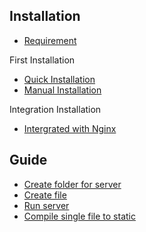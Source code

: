 ## Installation
* [Requirement](https://github.com/part-lang/part/tree/master/docs/installation#requirement)

First Installation
* [Quick Installation](https://github.com/part-lang/part/tree/master/docs/installation#quick-installation)
* [Manual Installation](https://github.com/part-lang/part/tree/master/docs/installation#manual-installation)

Integration Installation
* [Intergrated with Nginx](https://github.com/part-lang/part/tree/master/docs/installation#intergrated-with-nginx)

## Guide
* [Create folder for server](https://github.com/part-lang/part/tree/master/docs/guide#create-folder-for-server)
* [Create file](https://github.com/part-lang/part/tree/master/docs/guide#create-file)
* [Run server](https://github.com/part-lang/part/tree/master/docs/guide#run-server)
* [Compile single file to static](https://github.com/part-lang/part/tree/master/docs/guide#compile-single-file-to-static)